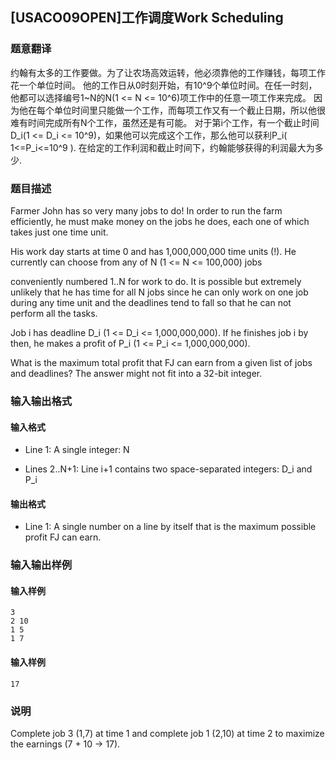 ## [USACO09OPEN]工作调度Work Scheduling

### 题意翻译
约翰有太多的工作要做。为了让农场高效运转，他必须靠他的工作赚钱，每项工作花一个单位时间。 他的工作日从0时刻开始，有10^9个单位时间。在任一时刻，他都可以选择编号1~N的N(1 <= N <= 10^6)项工作中的任意一项工作来完成。 因为他在每个单位时间里只能做一个工作，而每项工作又有一个截止日期，所以他很难有时间完成所有N个工作，虽然还是有可能。 对于第i个工作，有一个截止时间D_i(1 <= D_i <= 10^9)，如果他可以完成这个工作，那么他可以获利P_i( 1<=P_i<=10^9 ). 在给定的工作利润和截止时间下，约翰能够获得的利润最大为多少.

### 题目描述
Farmer John has so very many jobs to do! In order to run the farm efficiently, he must make money on the jobs he does, each one of which takes just one time unit.       

His work day starts at time 0 and has 1,000,000,000 time units (!). He currently can choose from any of N (1 <= N <= 100,000) jobs           

conveniently numbered 1..N for work to do. It is possible but extremely unlikely that he has time for all N jobs since he can only work on one job during any time unit and the deadlines tend to fall so that he can not perform all the tasks.           

Job i has deadline D_i (1 <= D_i <= 1,000,000,000). If he finishes job i by then, he makes a profit of P_i (1 <= P_i <= 1,000,000,000).              

What is the maximum total profit that FJ can earn from a given list of jobs and deadlines? The answer might not fit into a 32-bit integer.                  

### 输入输出格式

#### 输入格式
* Line 1: A single integer: N             

* Lines 2..N+1: Line i+1 contains two space-separated integers: D_i and P_i               

#### 输出格式
* Line 1: A single number on a line by itself that is the maximum possible profit FJ can earn.

### 输入输出样例

#### 输入样例

```plain
3 
2 10 
1 5 
1 7 
```

#### 输入样例 
```plain
17 
```


### 说明

Complete job 3 (1,7) at time 1 and complete job 1 (2,10) at time 2 to maximize the earnings (7 + 10 -> 17).